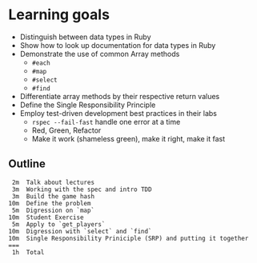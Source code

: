 # Learning goals

* Distinguish between data types in Ruby
* Show how to look up documentation for data types in Ruby
* Demonstrate the use of common Array methods
  * `#each`
  * `#map`
  * `#select`
  * `#find`
* Differentiate array methods by their respective return values
* Define the Single Responsibility Principle
* Employ test-driven development best practices in their labs
  * `rspec --fail-fast` handle one error at a time
  * Red, Green, Refactor
  * Make it work \(shameless green\), make it right, make it fast

## Outline

```text
 2m  Talk about lectures
 3m  Working with the spec and intro TDD
 3m  Build the game hash
10m  Define the problem
 5m  Digression on `map`
10m  Student Exercise
 5m  Apply to `get_players`
10m  Digression with `select` and `find`
10m  Single Responsibility Priniciple (SRP) and putting it together
===
 1h  Total
```
